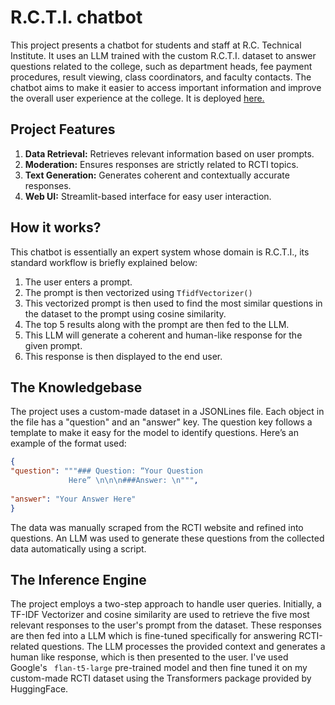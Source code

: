 # R.C.T.I. chatbot

This project presents a chatbot for students and staff at R.C. Technical Institute. It uses an LLM trained with the custom R.C.T.I. dataset to answer questions related to the college, such as department heads, fee payment procedures, result viewing, class coordinators, and faculty contacts. The chatbot aims to make it easier to access important information and improve the overall user experience at the college. It is deployed [here.](https://rcti-chatbot.streamlit.app/ "RCTI chatbot")

## Project Features

1. **Data Retrieval:** Retrieves relevant information based on user prompts.
2. **Moderation:** Ensures responses are strictly related to RCTI topics.
3. **Text Generation:** Generates coherent and contextually accurate responses.
4. **Web UI:** Streamlit-based interface for easy user interaction.

## How it works?

This chatbot is essentially an expert system whose domain is R.C.T.I., its standard workflow is briefly explained below:

1. The user enters a prompt.
2. The prompt is then vectorized using `TfidfVectorizer()`
3. This vectorized prompt is then used to find the most similar questions in the dataset to the prompt using cosine similarity.
4. The top 5 results along with the prompt are then fed to the LLM.
5. This LLM will generate a coherent and human-like response for the given prompt.
6. This response is then displayed to the end user.

## The Knowledgebase

The project uses a custom-made dataset in a JSONLines file. Each object in the file has a "question" and an "answer" key. The question key follows a template to make it easy for the model to identify questions. Here’s an example of the format used:

```json
{   
"question": """### Question: “Your Question  
             Here” \n\n\n###Answer: \n""", 
 
"answer": "Your Answer Here" 
}
```

The data was manually scraped from the RCTI website and refined into questions. An LLM was used to generate these questions from the collected data automatically using a script.

## The Inference Engine

The project employs a two-step approach to handle user queries. Initially, a TF-IDF Vectorizer and cosine similarity are used to retrieve the five most relevant responses to the user's prompt from the dataset. These responses are then fed into a LLM which is fine-tuned specifically for answering RCTI-related questions. The LLM processes the provided context and generates a human like response, which is then presented to the user. I've used Google's ` flan-t5-large` pre-trained model and then fine tuned it on my custom-made RCTI dataset using the Transformers package provided by HuggingFace.
